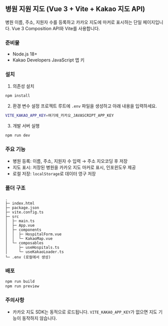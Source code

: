 ## 병원 지원 지도 (Vue 3 + Vite + Kakao 지도 API)

병원 이름, 주소, 지원자 수를 등록하고 카카오 지도에 마커로 표시하는 단일 페이지입니다. Vue 3 Composition API와 Vite를 사용합니다.

### 준비물
- Node.js 18+
- Kakao Developers JavaScript 앱 키

### 설치
1) 의존성 설치
```bash
npm install
```

2) 환경 변수 설정
프로젝트 루트에 `.env` 파일을 생성하고 아래 내용을 입력하세요.
```bash
VITE_KAKAO_APP_KEY=여기에_카카오_JAVASCRIPT_APP_KEY
```

3) 개발 서버 실행
```bash
npm run dev
```

### 주요 기능
- 병원 등록: 이름, 주소, 지원자 수 입력 → 주소 지오코딩 후 저장
- 지도 표시: 저장된 병원을 카카오 지도 마커로 표시, 인포윈도우 제공
- 로컬 저장: `localStorage`로 데이터 영구 저장

### 폴더 구조
```
.
├─ index.html
├─ package.json
├─ vite.config.ts
├─ src
│  ├─ main.ts
│  ├─ App.vue
│  ├─ components
│  │  ├─ HospitalForm.vue
│  │  └─ KakaoMap.vue
│  └─ composables
│     ├─ useHospitals.ts
│     └─ useKakaoLoader.ts
└─ .env (로컬에서 생성)
```

### 배포
```bash
npm run build
npm run preview
```

### 주의사항
- 카카오 지도 SDK는 동적으로 로드됩니다. `VITE_KAKAO_APP_KEY`가 없으면 지도 기능이 동작하지 않습니다.

